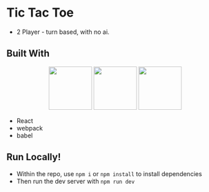 # Tic Tac Toe

* 2 Player - turn based, with no ai.

## Built With

<p align="center">
<img src="https://www.kisspng.com/png-react-javascript-responsive-web-design-github-angu-1080152/preview.html" height="100px">
<img src="https://www.kisspng.com/png-webpack-npm-postcss-logo-javascript-2444256/preview.html" height="100px">
<img src="https://www.kisspng.com/png-source-to-source-compiler-javascript-ecmascript-no-1541578/preview.html" height="100px">
</p>

* React
* webpack
* babel

## Run Locally!

* Within the repo, use `npm i` or `npm install` to install dependencies
* Then run the dev server with `npm run dev`
